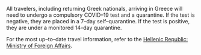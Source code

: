 All travelers, including returning Greek nationals, arriving in Greece will need to undergo a compulsory COVID–19 test and a quarantine. If the test is negative, they are placed in a 7–day self–quarantine. If the test is positive, they are under a monitored 14–day quarantine.

For the most up–to–date travel information, refer to the [Hellenic Republic: Ministry of Foreign Affairs](https://www.mfa.gr/en/current-affairs/statements-speeches/greece-welcomes-the-world.html).
